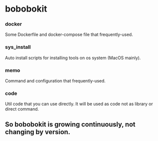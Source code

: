# bobobokit

### docker

Some Dockerfile and docker-compose file that frequently-used.

### sys_install

Auto install scripts for installing tools on os system (MacOS mainly).

### memo

Command and configuration that frequently-used.

### code

Util code that you can use directly.
It will be used as code not as library or direct command.

## So bobobokit is growing continuously, not changing by version.
